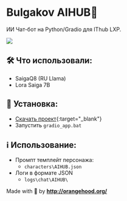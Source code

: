 # Bulgakov AIHUB🤖
ИИ Чат-бот на Python/Gradio для IThub LXP.

<img src="https://github.com/xgorprod/Bulgakov-AIHUB/assets/69267941/08eb5845-ced5-49a3-916e-8af730759066">

## 🛠️ Что использовали:
- SaigaQ8 (RU Llama)
- Lora Saiga 7B

## 📝 Установка:
- [Скачать проект](https://drive.google.com/drive/folders/1epzYmBIf3pjP9Xx8un6kJo1Wj9GWzm2C?usp=drive_link){:target="_blank"}
- Запустить `gradio_app.bat`

## ℹ️ Использование:
- Промпт темплейт персонажа:
  - `characters\AIHUB.json`
- Логи в формате JSON
  - `logs\chat\AIHUB\`


Made with 🧡 by **http://orangehood.org/**
